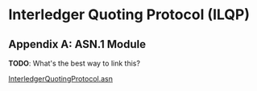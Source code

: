 # Interledger Quoting Protocol (ILQP)

## Appendix A: ASN.1 Module

**TODO**: What's the best way to link this?

[InterledgerQuotingProtocol.asn](../asn1/InterledgerQuotingProtocol.asn)
